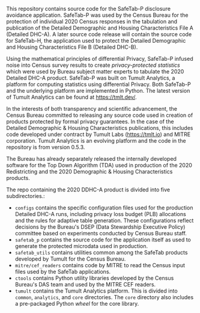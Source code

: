 This repository contains source code for the SafeTab-P disclosure
avoidance application. SafeTab-P was used by the Census Bureau for the
protection of individual 2020 Census responses in the tabulation and
publication of the Detailed Demographic and Housing Characteristics
File A (Detailed DHC-A). A later source code release will contain the source
code for SafeTab-H, the application used to protect the Detailed
Demographic and Housing Characteristics File B (Detailed DHC-B).

Using the mathematical principles of differential Privacy, SafeTab-P infused
noise into Census survey results to create *privacy-protected
statistics* which were used by Bureau subject matter experts to
tabulate the 2020 Detailed DHC-A product. SafeTab-P was built on Tumult Analytics, a platform for computing statistics using differential Privacy. Both SafeTab-P and the underlying platform are implemented in Python. The latest version of Tumult Analytics can be found at https://tmlt.dev/.

In the interests of both transparency and scientific advancement, the
Census Bureau committed to releasing any source code used in creation
of products protected by formal privacy guarantees. In the case of the 
Detailed Demographic & Housing Characteristics publications, this
includes code developed under contract by Tumult Labs (https://tmlt.io)
and MITRE corporation. Tumult Analytics is an evolving platform and
the code in the repository is from version 0.5.3.

The Bureau has already separately released the internally developed
software for the Top Down Algorithm (TDA) used in production of the
2020 Redistricting and the 2020 Demographic & Housing Characteristics
products.

The repo containing the 2020 DDHC-A product is divided into five subdirectories.:
* `configs` contains the specific configuration files used for the
  production Detailed DHC-A runs, including privacy loss budget (PLB) allocations
  and the rules for adaptive table generation. These configurations reflect
  decisions by the Bureau's DSEP (Data Stewardship Executive Policy) committee
  based on experiments conducted by Census Bureau staff.
* `safetab_p` contains the source code for the application itself as used
   to generate the protected microdata used in production.
* `safetab_utils` contains utilities common among the SafeTab products
  developed by Tumult for the Census Bureau.
* `mitre/cef_readers` contains code by MITRE to read the Census input
  files used by the SafeTab applications.
* `ctools` contains Python utility libraries developed by the Census
  Bureau's DAS team and used by the MITRE CEF readers.
* `tumult` contains the Tumult Analytics platform. This is divided
   into `common`, `analytics`, and `core` directories. The `core` directory
   also includes a pre-packaged Python *wheel* for the core library.

